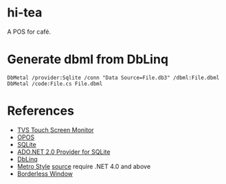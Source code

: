hi-tea
======
A POS for café.

Generate dbml from DbLinq
===================

	DbMetal /provider:Sqlite /conn "Data Source=File.db3" /dbml:File.dbml
	DbMetal /code:File.cs File.dbml


References
=======
- [TVS Touch Screen Monitor](http://www.tvs.com.tw/)
- [OPOS](http://en.wikipedia.org/wiki/OPOS)
- [SQLite](http://www.sqlite.org/)
- [ADO.NET 2.0 Provider for SQLite](http://sourceforge.net/projects/sqlite-dotnet2/)
- [DbLinq](http://code.google.com/p/dblinq2007/)
- [Metro Style](http://mahapps.com/MahApps.Metro/) [source](https://github.com/MahApps/MahApps.Metro) require .NET 4.0 and above
- [Borderless Window](https://wpfborderless.codeplex.com/)
